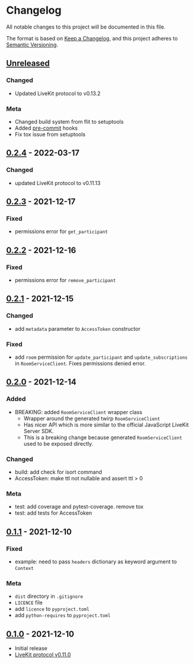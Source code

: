 # Changelog

All notable changes to this project will be documented in this file.

The format is based on [Keep a Changelog](https://keepachangelog.com/en/1.0.0/), and this project adheres
to [Semantic Versioning](https://semver.org/spec/v2.0.0.html).

## [Unreleased]

### Changed

- Updated LiveKit protocol to v0.13.2

### Meta

- Changed build system from flit to setuptools
- Added [pre-commit](https://pre-commit.com/) hooks
- Fix tox issue from setuptools

## [0.2.4] - 2022-03-17

### Changed

- updated LiveKit protocol to v0.11.13

## [0.2.3] - 2021-12-17

### Fixed

- permissions error for `get_participant`

## [0.2.2] - 2021-12-16

### Fixed

- permissions error for `remove_participant`

## [0.2.1] - 2021-12-15

### Changed

- add `metadata` parameter to `AccessToken` constructor

### Fixed

- add `room` permission for `update_participant` and `update_subscriptions` in `RoomServiceClient`.
  Fixes permissions denied error.

## [0.2.0] - 2021-12-14

### Added

- BREAKING: added `RoomServiceClient` wrapper class
    - Wrapper around the generated twirp `RoomServiceClient`
    - Has nicer API which is more similar to the official JavaScript LiveKit Server SDK.
    - This is a breaking change because generated `RoomServiceClient` used to be exposed directly.

### Changed

- build: add check for isort command
- AccessToken: make ttl not nullable and assert ttl > 0

### Meta

- test: add coverage and pytest-coverage. remove tox
- test: add tests for AccessToken

## [0.1.1] - 2021-12-10

### Fixed

- example: need to pass `headers` dictionary as keyword argument to `Context`

### Meta

- `dist` directory in `.gitignore`
- `LICENCE` file
- add `licence` to `pyproject.toml`
- add `python-requires` to `pyproject.toml`

## [0.1.0] - 2021-12-10

- Initial release
- [LiveKit protocol v0.11.0](https://github.com/livekit/protocol/releases/tag/v0.11.0)

[Unreleased]: https://github.com/tradablebits/livekit-server-sdk-python/compare/v0.2.4...HEAD

[0.2.4]: https://github.com/tradablebits/livekit-server-sdk-python/compare/v0.2.3...v0.2.4

[0.2.3]: https://github.com/tradablebits/livekit-server-sdk-python/compare/v0.2.2...v0.2.3

[0.2.2]: https://github.com/tradablebits/livekit-server-sdk-python/compare/v0.2.1...v0.2.2

[0.2.1]: https://github.com/tradablebits/livekit-server-sdk-python/compare/v0.2.0...v0.2.1

[0.2.0]: https://github.com/tradablebits/livekit-server-sdk-python/compare/v0.1.1...v0.2.0

[0.1.1]: https://github.com/tradablebits/livekit-server-sdk-python/compare/v0.1.0...v0.1.1

[0.1.0]: https://github.com/tradablebits/livekit-server-sdk-python/releases/tag/v0.1.0
